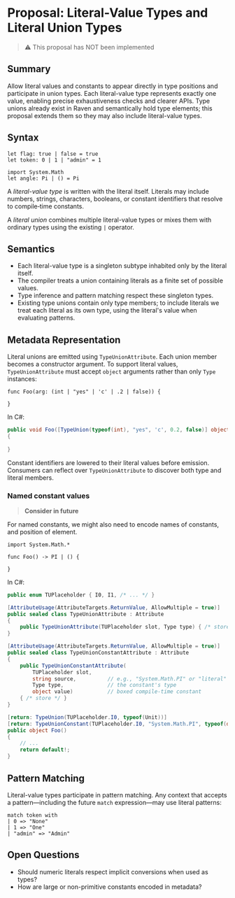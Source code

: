 # Proposal: Literal-Value Types and Literal Union Types

> ⚠️ This proposal has NOT been implemented

## Summary
Allow literal values and constants to appear directly in type positions and participate in union types. Each literal-value type represents exactly one value, enabling precise exhaustiveness checks and clearer APIs. Type unions already exist in Raven and semantically hold type elements; this proposal extends them so they may also include literal-value types.

## Syntax
```raven
let flag: true | false = true
let token: 0 | 1 | "admin" = 1

import System.Math
let angle: Pi | () = Pi
```

A *literal-value type* is written with the literal itself. Literals may include numbers, strings, characters, booleans, or constant identifiers that resolve to compile‑time constants.

A *literal union* combines multiple literal-value types or mixes them with ordinary types using the existing `|` operator.

## Semantics
- Each literal-value type is a singleton subtype inhabited only by the literal itself.
- The compiler treats a union containing literals as a finite set of possible values.
- Type inference and pattern matching respect these singleton types.
- Existing type unions contain only type members; to include literals we treat each literal as its own type, using the literal's value when evaluating patterns.

## Metadata Representation
Literal unions are emitted using `TypeUnionAttribute`. Each union member becomes a constructor argument. To support literal values, `TypeUnionAttribute` must accept `object` arguments rather than only `Type` instances:

```raven
func Foo(arg: (int | "yes" | 'c' | .2 | false)) {

}
```

In C#:

```csharp
public void Foo([TypeUnion(typeof(int), "yes", 'c', 0.2, false)] object arg) 
{
    
}
```

Constant identifiers are lowered to their literal values before emission. Consumers can reflect over `TypeUnionAttribute` to discover both type and literal members.

### Named constant values

> **Consider in future**

For named constants, we might also need to encode names of constants, and position of element.

```raven
import System.Math.*

func Foo() -> PI | () {
    
}
```

In C#:

```csharp
public enum TUPlaceholder { I0, I1, /* ... */ }

[AttributeUsage(AttributeTargets.ReturnValue, AllowMultiple = true)]
public sealed class TypeUnionAttribute : Attribute
{
    public TypeUnionAttribute(TUPlaceholder slot, Type type) { /* store */ }
}

[AttributeUsage(AttributeTargets.ReturnValue, AllowMultiple = true)]
public sealed class TypeUnionConstantAttribute : Attribute
{
    public TypeUnionConstantAttribute(
        TUPlaceholder slot,
        string source,          // e.g., "System.Math.PI" or "literal"
        Type type,              // the constant's type
        object value)           // boxed compile-time constant
    { /* store */ }
}

[return: TypeUnion(TUPlaceholder.I0, typeof(Unit))]
[return: TypeUnionConstant(TUPlaceholder.I0, "System.Math.PI", typeof(double), 3.1415926535897931)]
public object Foo()
{
    // ...
    return default!;
}
```

## Pattern Matching
Literal-value types participate in pattern matching. Any context that accepts a pattern—including the future `match` expression—may use literal patterns:

```raven
match token with
| 0 => "None"
| 1 => "One"
| "admin" => "Admin"
```

## Open Questions
- Should numeric literals respect implicit conversions when used as types?
- How are large or non-primitive constants encoded in metadata?


